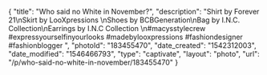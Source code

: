 {
    "title": "Who said no White in November?",
    "description": "Shirt by Forever 21\nSkirt by LooXpressions \nShoes by BCBGeneration\nBag by I.N.C. Collection\nEarrings by I.N.C Collection \n#macysstylecrew #expressyourselfinyourlooks #madebylooxpressions #fashiondesigner #fashionblogger ",
    "photoId": "183455470",
    "date_created": "1542312003",
    "date_modified": "1546466793",
    "type": "captivate",
    "layout": "photo",
    "url": "\/p\/who-said-no-white-in-november\/183455470"
}